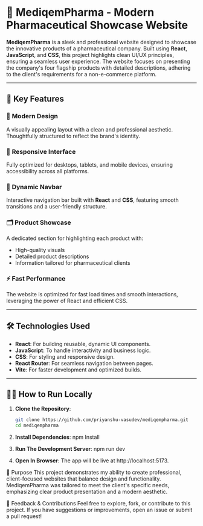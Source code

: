 # 💊 MediqemPharma - Modern Pharmaceutical Showcase Website  

**MediqemPharma** is a sleek and professional website designed to showcase the innovative products of a pharmaceutical company. Built using **React**, **JavaScript**, and **CSS**, this project highlights clean UI/UX principles, ensuring a seamless user experience. The website focuses on presenting the company's four flagship products with detailed descriptions, adhering to the client's requirements for a non-e-commerce platform.  

---

## 🌟 Key Features  

### 🎨 **Modern Design**  
A visually appealing layout with a clean and professional aesthetic. Thoughtfully structured to reflect the brand's identity.  

### 📱 **Responsive Interface**  
Fully optimized for desktops, tablets, and mobile devices, ensuring accessibility across all platforms.  

### 🧭 **Dynamic Navbar**  
Interactive navigation bar built with **React** and **CSS**, featuring smooth transitions and a user-friendly structure.  

### 🗂️ **Product Showcase**  
A dedicated section for highlighting each product with:  
- High-quality visuals  
- Detailed product descriptions  
- Information tailored for pharmaceutical clients  

### ⚡ **Fast Performance**  
The website is optimized for fast load times and smooth interactions, leveraging the power of React and efficient CSS.  

---

## 🛠️ Technologies Used  

- **React**: For building reusable, dynamic UI components.  
- **JavaScript**: To handle interactivity and business logic.  
- **CSS**: For styling and responsive design.  
- **React Router**: For seamless navigation between pages.  
- **Vite**: For faster development and optimized builds.  

---

## 🧑‍💻 How to Run Locally  

1. **Clone the Repository**:  
   ```bash
   git clone https://github.com/priyanshu-vasudev/mediqempharma.git
   cd mediqempharma

2. **Install Dependencies**:
    npm Install

3. **Run The Development Server**:
    npm run dev

4. **Open In Browser**:
The app will be live at http://localhost:5173.

🎯 Purpose
This project demonstrates my ability to create professional, client-focused websites that balance design and functionality. MediqemPharma was tailored to meet the client's specific needs, emphasizing clear product presentation and a modern aesthetic.

🙌 Feedback & Contributions
Feel free to explore, fork, or contribute to this project. If you have suggestions or improvements, open an issue or submit a pull request!
